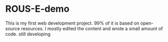 # ROUS-E-demo
This is my first web development project. 99% of it is based on open-source resources. I mostly edited the content and wrote a small amount of code.
still developing

